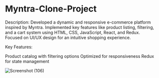 ﻿# Myntra-Clone-Project

Description:
Developed a dynamic and responsive e-commerce platform inspired by Myntra. Implemented key features like product listing, filtering, and a cart system using HTML, CSS, JavaScript, React, and Redux. Focused on UI/UX design for an intuitive shopping experience.

Key Features:

Product catalog with filtering options
Optimized for responsiveness
Redux for state management

![Screenshot (106)](https://github.com/user-attachments/assets/be95c39d-9e26-4c93-979a-e5f44110f019)

